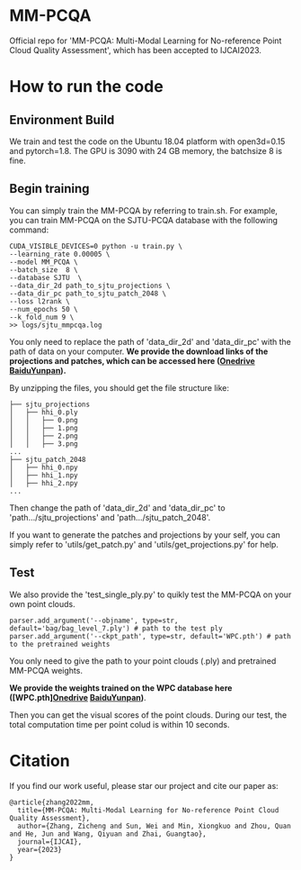 # MM-PCQA
Official repo for 'MM-PCQA: Multi-Modal Learning for No-reference Point Cloud Quality Assessment', which has been accepted to IJCAI2023.


# How to run the code

## Environment Build

We train and test the code on the Ubuntu 18.04 platform with open3d=0.15 and pytorch=1.8. The GPU is 3090 with 24 GB memory, the batchsize 8 is fine.

## Begin training

You can simply train the MM-PCQA by referring to train.sh. For example, you can train MM-PCQA on the SJTU-PCQA database with the following command:

```
CUDA_VISIBLE_DEVICES=0 python -u train.py \
--learning_rate 0.00005 \
--model MM_PCQA \
--batch_size  8 \
--database SJTU  \
--data_dir_2d path_to_sjtu_projections \
--data_dir_pc path_to_sjtu_patch_2048 \
--loss l2rank \
--num_epochs 50 \
--k_fold_num 9 \
>> logs/sjtu_mmpcqa.log
```

You only need to replace the path of 'data_dir_2d' and 'data_dir_pc' with the path of data on your computer. **We provide the download links of the projections and patches, which can be accessed here ([Onedrive](https://1drv.ms/f/s!AjaDoj_-yWggygWzjplEICwa2G9k?e=5x7b8i) [BaiduYunpan](https://pan.baidu.com/s/1SuDsQxSRGJ5jePjhTPatHQ?pwd=pcqa)).**  

By unzipping the files, you should get the file structure like:

```
├── sjtu_projections
│   ├── hhi_0.ply
│   │   ├── 0.png
│   │   ├── 1.png
│   │   ├── 2.png
│   │   ├── 3.png
...
├── sjtu_patch_2048
│   ├── hhi_0.npy
│   ├── hhi_1.npy
│   ├── hhi_2.npy
...
```

Then change the path of 'data_dir_2d' and 'data_dir_pc' to 'path.../sjtu_projections' and 'path.../sjtu_patch_2048'. 

If you want to generate the patches and projections by your self, you can simply refer to 'utils/get_patch.py' and 'utils/get_projections.py' for help.

## Test

We also provide the 'test_single_ply.py' to quikly test the MM-PCQA on your own point clouds. 

```
parser.add_argument('--objname', type=str, default='bag/bag_level_7.ply') # path to the test ply
parser.add_argument('--ckpt_path', type=str, default='WPC.pth') # path to the pretrained weights
```
You only need to give the path to your point clouds (.ply) and pretrained MM-PCQA weights.

**We provide the weights trained on the WPC database here ([WPC.pth][Onedrive](https://1drv.ms/f/s!AjaDoj_-yWggygWzjplEICwa2G9k?e=5x7b8i) [BaiduYunpan](https://pan.baidu.com/s/1SuDsQxSRGJ5jePjhTPatHQ?pwd=pcqa))**.

Then you can get the visual scores of the point clouds. During our test, the total computation time per point colud is within 10 seconds.

# Citation

If you find our work useful, please star our project and cite our paper as:

```
@article{zhang2022mm,
  title={MM-PCQA: Multi-Modal Learning for No-reference Point Cloud Quality Assessment},
  author={Zhang, Zicheng and Sun, Wei and Min, Xiongkuo and Zhou, Quan and He, Jun and Wang, Qiyuan and Zhai, Guangtao},
  journal={IJCAI},
  year={2023}
}
```
